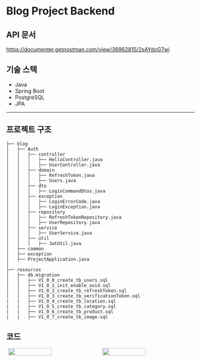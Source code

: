 # Blog Project Backend

## API 문서
https://documenter.getpostman.com/view/36962815/2sAYdoG7wj

## 기술 스택
- Java
- Spring Boot
- PostgreSQL
- JPA

---

## 프로젝트 구조

```plaintext
├── blog
│   ├── Auth
│   │   ├── controller
│   │   │   ├── HelloController.java
│   │   │   ├── UserController.java
│   │   ├── domain
│   │   │   ├── RefreshToken.java
│   │   │   ├── Users.java
│   │   ├── dto
│   │   │   ├── LoginCommandDtos.java
│   │   ├── exception
│   │   │   ├── LoginErrorCode.java
│   │   │   ├── LoginException.java
│   │   ├── repository
│   │   │   ├── RefreshTokenRepository.java
│   │   │   ├── UserRepository.java
│   │   ├── service
│   │   │   ├── UserService.java
│   │   ├── util
│   │   │   ├── JwtUtil.java
│   ├── common
│   ├── exception
│   ├── ProjectApplication.java
│
├── resources
│   ├── db.migration
│   │   ├── V1_0_0_create_tb_users.sql
│   │   ├── V1_0_1_init_enable_uuid.sql
│   │   ├── V1_0_2_create_tb_refreshToken.sql
|   |   ├── V1_0_3_create_tb_verificationToken.sql
|   |   ├── V1_0_4_create_tb_location.sql
|   |   ├── V1_0_5_create_tb_category.sql
|   |   ├── V1_0_6_create_tb_product.sql
|   |   ├── V1_0_7_create_tb_image.sql
```
## 코드
<div style="display: flex; justify-content: center; gap: 10px;">
  <img src="https://github.com/user-attachments/assets/fc02b7d1-6d7b-496d-b37c-1e529d3e6611" width="48%">
  <img src="https://github.com/user-attachments/assets/ef39aa07-5812-445e-9582-21d6614101bc" width="48%">
</div>

